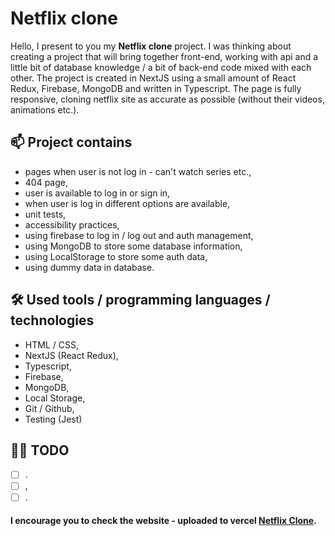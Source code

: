 # Netflix clone

Hello, I present to you my **Netflix clone** project. I was thinking about creating a project that will bring together front-end, working with api and a little bit of database knowledge / a bit of back-end code mixed with each other. The project is created in NextJS using a small amount of React Redux, Firebase, MongoDB and written in Typescript.
The page is fully responsive, cloning netflix site as accurate as possible (without their videos, animations etc.).

## 📫 Project contains

- pages when user is not log in - can't watch series etc.,
- 404 page,
- user is available to log in or sign in,
- when user is log in different options are available,
- unit tests,
- accessibility practices,
- using firebase to log in / log out and auth management,
- using MongoDB to store some database information,
- using LocalStorage to store some auth data,
- using dummy data in database.

## 🛠 Used tools / programming languages / technologies

- HTML / CSS,
- NextJS (React Redux),
- Typescript,
- Firebase,
- MongoDB,
- Local Storage,
- Git / Github,
- Testing (Jest)

## 👩‍💻 TODO

- [ ] .
- [ ] ,
- [ ] .

#### I encourage you to check the website - uploaded to vercel [Netflix Clone](https://gradebook-mu.vercel.app/).

